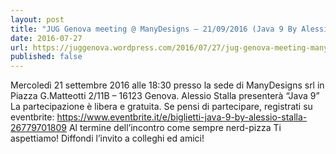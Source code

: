 ```yaml
---
layout: post
title: "JUG Genova meeting @ ManyDesigns – 21/09/2016 (Java 9 By Alessio Stalla)"
date: 2016-07-27
url: https://juggenova.wordpress.com/2016/07/27/jug-genova-meeting-manydesigns-21092016-java-9-by-alessio-stalla/
published: false 
---
```


Mercoledì 21 settembre 2016 alle 18:30 presso la sede di ManyDesigns srl in Piazza G.Matteotti 2/11B – 16123 Genova. Alessio Stalla presenterà “Java 9” La partecipazione è libera e gratuita. Se pensi di partecipare, registrati su eventbrite: https://www.eventbrite.it/e/biglietti-java-9-by-alessio-stalla-26779701809 Al termine dell’incontro come sempre nerd-pizza Ti aspettiamo! Diffondi l’invito a colleghi ed amici! 
